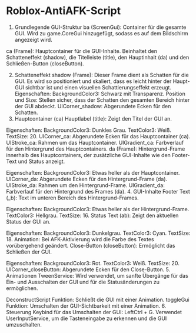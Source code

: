 # Roblox-AntiAFK-Script

1. Grundlegende GUI-Struktur
ba (ScreenGui): Container für die gesamte GUI. Wird zu game.CoreGui hinzugefügt, sodass es auf dem Bildschirm angezeigt wird.

ca (Frame): Hauptcontainer für die GUI-Inhalte. Beinhaltet den Schatteneffekt (shadow), die Titelleiste (title), den Hauptinhalt (da) und den Schließen-Button (closeButton).

2. Schatteneffekt
shadow (Frame): Dieser Frame dient als Schatten für die GUI. Es wird so positioniert und skaliert, dass es leicht hinter der Haupt-GUI sichtbar ist und einen visuellen Schattierungseffekt erzeugt.
Eigenschaften:
BackgroundColor3: Schwarz mit Transparenz.
Position und Size: Stellen sicher, dass der Schatten den gesamten Bereich hinter der GUI abdeckt.
UICorner_shadow: Abgerundete Ecken für den Schatten.
3. Hauptcontainer (ca)
Hauptlabel (title): Zeigt den Titel der GUI an.

Eigenschaften:
BackgroundColor3: Dunkles Grau.
TextColor3: Weiß.
TextSize: 20.
UICorner_ca: Abgerundete Ecken für das Hauptcontainer (ca).
UIStroke_ca: Rahmen um das Hauptcontainer.
UIGradient_ca: Farbverlauf für den Hintergrund des Hauptcontainers.
da (Frame): Hintergrund-Frame innerhalb des Hauptcontainers, der zusätzliche GUI-Inhalte wie den Footer-Text und Status anzeigt.

Eigenschaften:
BackgroundColor3: Etwas heller als der Hauptcontainer.
UICorner_da: Abgerundete Ecken für den Hintergrund-Frame (da).
UIStroke_da: Rahmen um den Hintergrund-Frame.
UIGradient_da: Farbverlauf für den Hintergrund des Frames (da).
4. GUI-Inhalte
Footer Text (_b): Text im unteren Bereich des Hintergrund-Frames.

Eigenschaften:
BackgroundColor3: Etwas heller als der Hintergrund-Frame.
TextColor3: Hellgrau.
TextSize: 16.
Status Text (ab): Zeigt den aktuellen Status der GUI an.

Eigenschaften:
BackgroundColor3: Dunkelgrau.
TextColor3: Cyan.
TextSize: 18.
Animation: Bei AFK-Aktivierung wird die Farbe des Textes vorübergehend geändert.
Close-Button (closeButton): Ermöglicht das Schließen der GUI.

Eigenschaften:
BackgroundColor3: Rot.
TextColor3: Weiß.
TextSize: 20.
UICorner_closeButton: Abgerundete Ecken für den Close-Button.
5. Animationen
TweenService: Wird verwendet, um sanfte Übergänge für das Ein- und Ausschalten der GUI und für die Statusänderungen zu ermöglichen.

DeconstructScript Funktion: Schließt die GUI mit einer Animation.
toggleGui Funktion: Umschalten der GUI-Sichtbarkeit mit einer Animation.
6. Steuerung
Keybind für das Umschalten der GUI: LeftCtrl + G.
Verwendet UserInputService, um die Tasteneingabe zu erkennen und die GUI umzuschalten.
